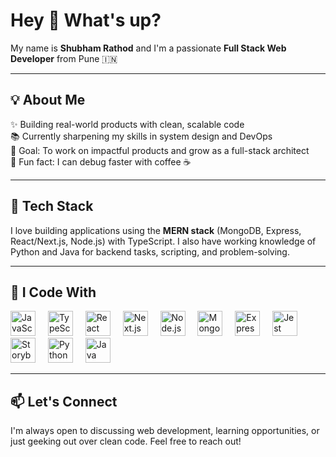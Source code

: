 <h1 align="left">Hey 👋 What's up?</h1>

<p align="left">
  My name is <strong>Shubham Rathod</strong> and I'm a passionate <strong>Full Stack Web Developer</strong> from Pune 🇮🇳
</p>

---

<h2 align="left">💡 About Me</h2>

<p align="left">
✨ Building real-world products with clean, scalable code <br>
📚 Currently sharpening my skills in system design and DevOps <br>
🎯 Goal: To work on impactful products and grow as a full-stack architect <br>
🎲 Fun fact: I can debug faster with coffee ☕
</p>

---

<h2 align="left">🧠 Tech Stack</h2>

<p align="left">
I love building applications using the <strong>MERN stack</strong> (MongoDB, Express, React/Next.js, Node.js) with TypeScript. I also have working knowledge of Python and Java for backend tasks, scripting, and problem-solving.
</p>

---

<h2 align="left">🚀 I Code With</h2>

<div align="left">  
  <img src="https://cdn.jsdelivr.net/gh/devicons/devicon/icons/javascript/javascript-original.svg" height="40" alt="JavaScript" />  
  <img width="12" />  
  <img src="https://cdn.jsdelivr.net/gh/devicons/devicon/icons/typescript/typescript-original.svg" height="40" alt="TypeScript" />  
  <img width="12" />  
  <img src="https://cdn.jsdelivr.net/gh/devicons/devicon/icons/react/react-original.svg" height="40" alt="React" />  
  <img width="12" />  
  <img src="https://cdn.jsdelivr.net/gh/devicons/devicon/icons/nextjs/nextjs-original.svg" height="40" alt="Next.js" />  
  <img width="12" />  
  <img src="https://cdn.jsdelivr.net/gh/devicons/devicon/icons/nodejs/nodejs-original.svg" height="40" alt="Node.js" />  
  <img width="12" />  
  <img src="https://cdn.jsdelivr.net/gh/devicons/devicon/icons/mongodb/mongodb-original.svg" height="40" alt="MongoDB" />  
  <img width="12" />  
  <img src="https://cdn.jsdelivr.net/gh/devicons/devicon/icons/express/express-original.svg" height="40" alt="Express" />  
  <img width="12" />  
  <img src="https://cdn.jsdelivr.net/gh/devicons/devicon/icons/jest/jest-plain.svg" height="40" alt="Jest" />  
  <img width="12" />  
  <img src="https://cdn.jsdelivr.net/gh/devicons/devicon/icons/storybook/storybook-original.svg" height="40" alt="Storybook" />  
  <img width="12" />  
  <img src="https://cdn.jsdelivr.net/gh/devicons/devicon/icons/python/python-original.svg" height="40" alt="Python" />  
  <img width="12" />  
  <img src="https://cdn.jsdelivr.net/gh/devicons/devicon/icons/java/java-original.svg" height="40" alt="Java" />
</div>

---

<h2 align="left">📫 Let's Connect</h2>

<p align="left">
  I'm always open to discussing web development, learning opportunities, or just geeking out over clean code. Feel free to reach out!
</p>
